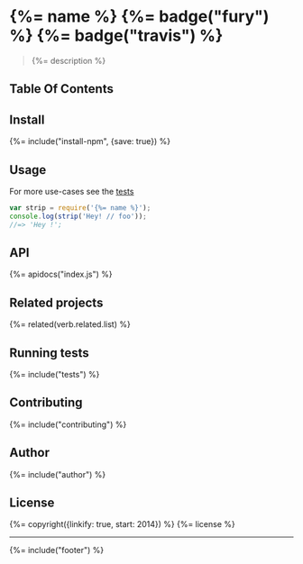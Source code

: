 # {%= name %} {%= badge("fury") %} {%= badge("travis") %}

> {%= description %}

## Table Of Contents
<!-- toc -->

## Install
{%= include("install-npm", {save: true}) %}

## Usage
For more use-cases see the [tests](./test/test.js)

```js
var strip = require('{%= name %}');
console.log(strip('Hey! // foo'));
//=> 'Hey !';
```

## API
{%= apidocs("index.js") %}

## Related projects
{%= related(verb.related.list) %}

## Running tests
{%= include("tests") %}

## Contributing
{%= include("contributing") %}

## Author
{%= include("author") %}

## License
{%= copyright({linkify: true, start: 2014}) %}
{%= license %}

***

{%= include("footer") %}
